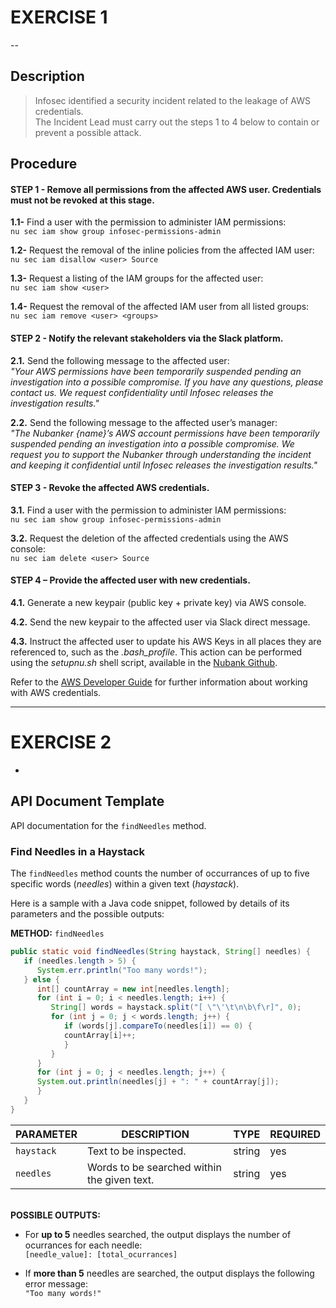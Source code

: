 # EXERCISE 1

--

## Description

> Infosec identified a security incident related to the leakage of AWS credentials.<br>
> The Incident Lead must carry out the steps 1 to 4 below to contain or prevent a possible attack.

## Procedure

#### STEP 1 - Remove all permissions from the affected AWS user. Credentials must not be revoked at this stage.

**1.1-** Find a user with the permission to administer IAM permissions:<br/>
```nu sec iam show group infosec-permissions-admin```
  
**1.2-** Request the removal of the inline policies from the affected IAM user:<br/>
```nu sec iam disallow <user> Source```
  
**1.3-** Request a listing of the IAM groups for the affected user:<br/>
```nu sec iam show <user>```
  
**1.4-** Request the removal of the affected IAM user from all listed groups:<br/>
```nu sec iam remove <user> <groups>```
  
#### STEP 2 - Notify the relevant stakeholders via the Slack platform.

**2.1.** Send the following message to the affected user:<br/>
*"Your AWS permissions have been temporarily suspended pending an investigation into a possible compromise. If you have any questions, please contact us. We request  confidentiality until Infosec releases the investigation results."*
  
**2.2.** Send the following message to the affected user’s manager:<br/>
*"The Nubanker {name}’s AWS account permissions have been temporarily suspended pending an investigation into a possible compromise. We request you to support the Nubanker through understanding the incident and keeping it confidential until Infosec releases the investigation results."*
  
#### STEP 3 - Revoke the affected AWS credentials.

**3.1.** Find a user with the permission to administer IAM permissions:<br/>
```nu sec iam show group infosec-permissions-admin```
  
**3.2.** Request the deletion of the affected credentials using the AWS console:<br/>
```nu sec iam delete <user> Source```
  
#### STEP 4 – Provide the affected user with new credentials.

**4.1.** Generate a new keypair (public key + private key) via AWS console.

**4.2.** Send the new keypair to the affected user via Slack direct message.

**4.3.** Instruct the affected user to update his AWS Keys in all places they are referenced to, such as the *.bash_profile*. This action can be performed using the *setupnu.sh* shell script, available in the [Nubank Github](https://github.com/nubank).

Refer to the [AWS Developer Guide](https://docs.aws.amazon.com/sdk-for-java/v1/developer-guide/credentials.html) for further information about working with AWS credentials.

---

# EXERCISE 2

-

## API Document Template

API documentation for the `findNeedles` method.

### Find Needles in a Haystack

The `findNeedles` method counts the number of occurrances of up to five specific words (*needles*) within a given text (*haystack*).

Here is a sample with a Java code snippet, followed by details of its parameters and the possible outputs:

**METHOD:** `findNeedles`
```java
public static void findNeedles(String haystack, String[] needles) {
   if (needles.length > 5) {
      System.err.println("Too many words!");
   } else {
      int[] countArray = new int[needles.length];
      for (int i = 0; i < needles.length; i++) {
         String[] words = haystack.split("[ \"\'\t\n\b\f\r]", 0);
         for (int j = 0; j < words.length; j++) {
            if (words[j].compareTo(needles[i]) == 0) {
            countArray[i]++;
            }
         }
      }
      for (int j = 0; j < needles.length; j++) {
      System.out.println(needles[j] + ": " + countArray[j]);
      }
   }
}
```

|PARAMETER|DESCRIPTION|TYPE|REQUIRED|
|---|---|---|---|
|`haystack`|Text to be inspected.|string|yes|
|`needles`|Words to be searched within the given text.|string|yes|

<br/>**POSSIBLE OUTPUTS:**

* For **up to 5** needles searched, the output displays the number of ocurrances for each needle:
<br/>`[needle_value]: [total_ocurrances]`

* If **more than 5** needles are searched, the output displays the following error message:
<br/>`"Too many words!"`


